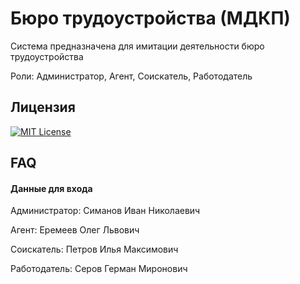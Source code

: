 
# Бюро трудоустройства (МДКП)

Система предназначена для имитации деятельности бюро трудоустройства

Роли: Администратор, Агент, Соискатель, Работодатель


## Лицензия
[![MIT License](https://img.shields.io/badge/License-MIT-green.svg)](https://choosealicense.com/licenses/mit/)


## FAQ

#### Данные для входа

Администратор: Симанов Иван Николаевич

Агент: Еремеев Олег Львович

Соискатель: Петров Илья Максимович

Работодатель: Серов Герман Миронович